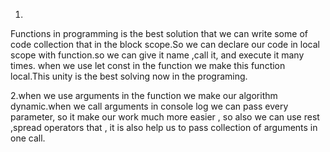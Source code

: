 1.
Functions in  programming is the best solution that we can write some of code collection that in the block scope.So we can declare our code in local scope with function.so we can give it name ,call it, and execute it many times.
when we use let const in the function we make this function local.This unity is the best solving now in the programing.

2.when we use arguments in the function we make our algorithm dynamic.when we call arguments in console log we can pass every parameter, so it make our work much more easier , so also we can use rest ,spread operators that , it is also help us to pass collection of arguments in one call. 